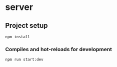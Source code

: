 # server

## Project setup
```
npm install
```

### Compiles and hot-reloads for development
```
npm run start:dev
```
